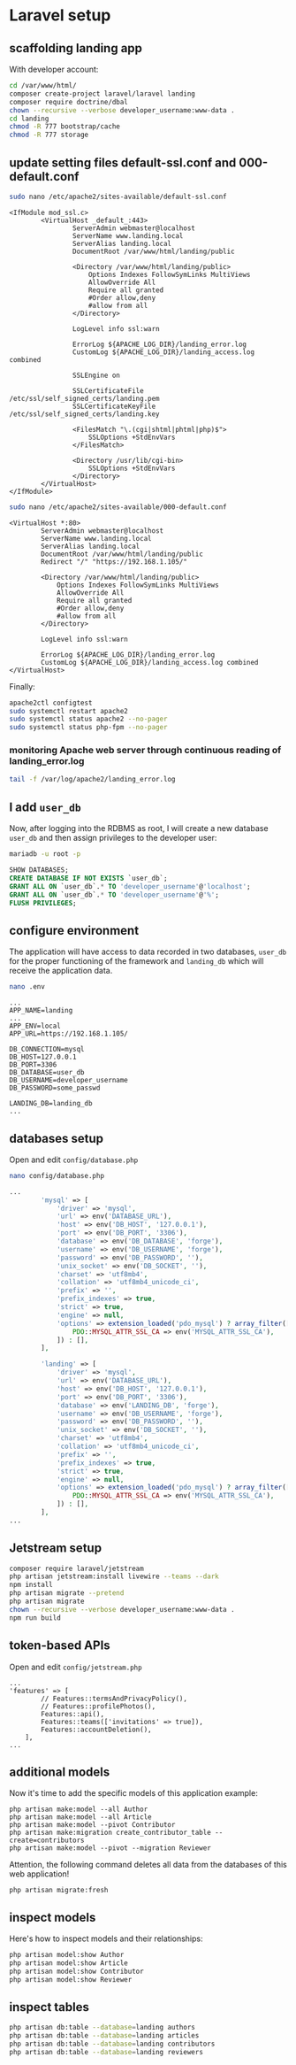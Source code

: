 # Laravel setup

## scaffolding landing app

With developer account:

```bash
cd /var/www/html/
composer create-project laravel/laravel landing
composer require doctrine/dbal
chown --recursive --verbose developer_username:www-data .
cd landing
chmod -R 777 bootstrap/cache
chmod -R 777 storage
```

## update setting files default-ssl.conf and 000-default.conf

```bash
sudo nano /etc/apache2/sites-available/default-ssl.conf
```

```text
<IfModule mod_ssl.c>
        <VirtualHost _default_:443>
                ServerAdmin webmaster@localhost
                ServerName www.landing.local
                ServerAlias landing.local
                DocumentRoot /var/www/html/landing/public

                <Directory /var/www/html/landing/public>
                    Options Indexes FollowSymLinks MultiViews
                    AllowOverride All
                    Require all granted
                    #Order allow,deny
                    #allow from all
                </Directory>

                LogLevel info ssl:warn

                ErrorLog ${APACHE_LOG_DIR}/landing_error.log
                CustomLog ${APACHE_LOG_DIR}/landing_access.log combined

                SSLEngine on

                SSLCertificateFile /etc/ssl/self_signed_certs/landing.pem
                SSLCertificateKeyFile /etc/ssl/self_signed_certs/landing.key

                <FilesMatch "\.(cgi|shtml|phtml|php)$">
                    SSLOptions +StdEnvVars
                </FilesMatch>

                <Directory /usr/lib/cgi-bin>
                    SSLOptions +StdEnvVars
                </Directory>
        </VirtualHost>
</IfModule>
```

```bash
sudo nano /etc/apache2/sites-available/000-default.conf
```

```text
<VirtualHost *:80>
        ServerAdmin webmaster@localhost
        ServerName www.landing.local
        ServerAlias landing.local
        DocumentRoot /var/www/html/landing/public
        Redirect "/" "https://192.168.1.105/"

        <Directory /var/www/html/landing/public>
            Options Indexes FollowSymLinks MultiViews
            AllowOverride All
            Require all granted
            #Order allow,deny
            #allow from all
        </Directory>

        LogLevel info ssl:warn

        ErrorLog ${APACHE_LOG_DIR}/landing_error.log
        CustomLog ${APACHE_LOG_DIR}/landing_access.log combined
</VirtualHost>
```

Finally:

```bash
apache2ctl configtest
sudo systemctl restart apache2
sudo systemctl status apache2 --no-pager
sudo systemctl status php-fpm --no-pager
```

### monitoring Apache web server through continuous reading of landing_error.log

```bash
tail -f /var/log/apache2/landing_error.log
```

## I add `user_db`

Now, after logging into the RDBMS as root, I will create a new database `user_db` and then assign privileges to the developer user:

```bash
mariadb -u root -p
```

```sql
SHOW DATABASES;
CREATE DATABASE IF NOT EXISTS `user_db`;
GRANT ALL ON `user_db`.* TO 'developer_username'@'localhost';
GRANT ALL ON `user_db`.* TO 'developer_username'@'%';
FLUSH PRIVILEGES;
```

## configure environment

The application will have access to data recorded in two databases, `user_db` for the proper functioning of the framework and `landing_db` which will receive the application data.

```bash
nano .env
```

```text
...
APP_NAME=landing
...
APP_ENV=local
APP_URL=https://192.168.1.105/

DB_CONNECTION=mysql
DB_HOST=127.0.0.1
DB_PORT=3306
DB_DATABASE=user_db
DB_USERNAME=developer_username
DB_PASSWORD=some_passwd

LANDING_DB=landing_db
...
```

## databases setup

Open and edit `config/database.php`

```bash
nano config/database.php
```

```php
...
        'mysql' => [
            'driver' => 'mysql',
            'url' => env('DATABASE_URL'),
            'host' => env('DB_HOST', '127.0.0.1'),
            'port' => env('DB_PORT', '3306'),
            'database' => env('DB_DATABASE', 'forge'),
            'username' => env('DB_USERNAME', 'forge'),
            'password' => env('DB_PASSWORD', ''),
            'unix_socket' => env('DB_SOCKET', ''),
            'charset' => 'utf8mb4',
            'collation' => 'utf8mb4_unicode_ci',
            'prefix' => '',
            'prefix_indexes' => true,
            'strict' => true,
            'engine' => null,
            'options' => extension_loaded('pdo_mysql') ? array_filter([
                PDO::MYSQL_ATTR_SSL_CA => env('MYSQL_ATTR_SSL_CA'),
            ]) : [],
        ],

        'landing' => [
            'driver' => 'mysql',
            'url' => env('DATABASE_URL'),
            'host' => env('DB_HOST', '127.0.0.1'),
            'port' => env('DB_PORT', '3306'),
            'database' => env('LANDING_DB', 'forge'),
            'username' => env('DB_USERNAME', 'forge'),
            'password' => env('DB_PASSWORD', ''),
            'unix_socket' => env('DB_SOCKET', ''),
            'charset' => 'utf8mb4',
            'collation' => 'utf8mb4_unicode_ci',
            'prefix' => '',
            'prefix_indexes' => true,
            'strict' => true,
            'engine' => null,
            'options' => extension_loaded('pdo_mysql') ? array_filter([
                PDO::MYSQL_ATTR_SSL_CA => env('MYSQL_ATTR_SSL_CA'),
            ]) : [],
        ],
...
```

## Jetstream setup

```bash
composer require laravel/jetstream
php artisan jetstream:install livewire --teams --dark
npm install
php artisan migrate --pretend
php artisan migrate
chown --recursive --verbose developer_username:www-data .
npm run build
```

## token-based APIs

Open and edit `config/jetstream.php`

```text
...
'features' => [
        // Features::termsAndPrivacyPolicy(),
        // Features::profilePhotos(),
        Features::api(),
        Features::teams(['invitations' => true]),
        Features::accountDeletion(),
    ],
...
```

## additional models

Now it's time to add the specific models of this application example:

```shell
php artisan make:model --all Author
php artisan make:model --all Article
php artisan make:model --pivot Contributor
php artisan make:migration create_contributor_table --create=contributors
php artisan make:model --pivot --migration Reviewer
```

Attention, the following command deletes all data from the databases of this web application!

```shell
php artisan migrate:fresh
```

## inspect models

Here's how to inspect models and their relationships:

```bash
php artisan model:show Author
php artisan model:show Article
php artisan model:show Contributor
php artisan model:show Reviewer
```

## inspect tables

```bash
php artisan db:table --database=landing authors
php artisan db:table --database=landing articles
php artisan db:table --database=landing contributors
php artisan db:table --database=landing reviewers
```
